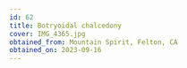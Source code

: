 ```yaml
---
id: 62 
title: Botryoidal chalcedony
cover: IMG_4365.jpg
obtained_from: Mountain Spirit, Felton, CA
obtained_on: 2023-09-16
---
```

